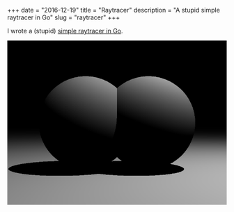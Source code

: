 +++
date = "2016-12-19"
title = "Raytracer"
description = "A stupid simple raytracer in Go"
slug = "raytracer"
+++

I wrote a (stupid) [simple raytracer in Go](https://github.com/fredlb/raytracer). 

![raytracer](https://raw.githubusercontent.com/fredlb/raytracer/master/output.png)
